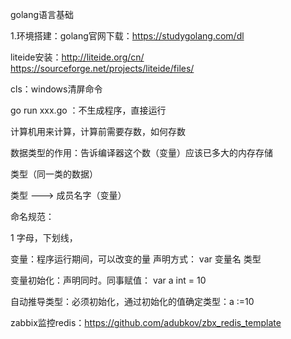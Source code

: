 golang语言基础

1.环境搭建：golang官网下载：https://studygolang.com/dl

   liteide安装：http://liteide.org/cn/     https://sourceforge.net/projects/liteide/files/

cls：windows清屏命令

go run xxx.go ：不生成程序，直接运行

计算机用来计算，计算前需要存数，如何存数

数据类型的作用：告诉编译器这个数（变量）应该已多大的内存存储

类型（同一类的数据）

类型 ---> 成员名字（变量）

命名规范：

1 字母，下划线，

变量：程序运行期间，可以改变的量 声明方式： var 变量名 类型

变量初始化：声明同时。同事赋值： var a int = 10

自动推导类型：必须初始化，通过初始化的值确定类型：a :=10

zabbix监控redis：https://github.com/adubkov/zbx_redis_template
